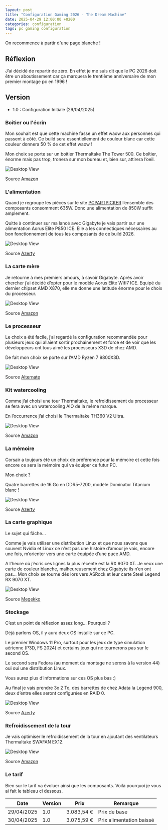 ```yaml
---
layout: post
title: "Configuration Gaming 2026 - The Dream Machine"
date: 2025-04-29 12:00:00 +0200
categories: configuration
tags: pc gaming configuration
---
```


On recommence à partir d'une page blanche !

## Réflexion

J’ai décidé de repartir de zéro. En effet je me suis dit que le PC 2026 doit être un aboutissement car ça marquera le trentième anniversaire de mon premier montage pc en 1996 !

## Version

- 1.0 : Configuration Initiale (29/04/2025)

### Boitier ou l'écrin

Mon souhait est que cette machine fasse un effet waow aux personnes qui passent à côté. Ce build sera essentiellement de couleur blanc car cette couleur donnera 50 % de cet effet waow !

Mon choix se porte sur un boitier Thermaltake The Tower 500. Ce boîtier, énorme mais pas trop, tronera sur mon bureau et, bien sur, attirera l’oeil.

![Desktop View](https://m.media-amazon.com/images/I/51xaLIY47jL._AC_SL1200_.jpg)

Source [Amazon](https://www.amazon.com.be/dp/B0B2X3DKFQ?tag=pcppbe-21&linkCode=ogi&th=1&psc=1)

### L'alimentation

Quand je regroupe les pièces sur le site [PCPARTPICKER](https://be.pcpartpicker.com/list/mpHLHW) l’ensemble des composants consomment 635W. Donc une alimentation de 850W suffit amplement.

Quitte à continuer sur ma lancé avec Gigabyte je vais partir sur une alimentation Aorus Elite P850 ICE. Elle a les connectiques nécessaires au bon fonctionnement de tous les composants de ce build 2026.

![Desktop View](https://azerty.nl/media/catalog/product/T/l/Tlm1cc.7674062_b2b87987fea3550a9b06d2208ba09e7b-c8427f9f_1.png?quality=80&bg-color=255,255,255&fit=bounds&height=&width=&canvas=:&format=jpeg)

Source [Azerty](https://azerty.nl/product/gigabyte-aorus-elite-p850w-white-voeding/8674062?channable=03c15a736b75003836373430363217&utm_campaign=&utm_content=&utm_source=pcpartpickerbe&utm_medium=referral&utm_term=)

### La carte mère

Je retourne à mes premiers amours, à savoir Gigabyte. Après avoir chercher j’ai décidé d’opter pour le modèle Aorus Elite Wifi7 ICE. Equipé du dernier chipset AMD X870, elle me donne une latitude énorme pour le choix du processeur.

![Desktop View](https://m.media-amazon.com/images/I/81bEtXvsRZL._AC_SL1500_.jpg)

Source [Amazon](https://www.amazon.com.be/dp/B0DFQCTYT6?tag=pcppbe-21&linkCode=ogi&th=1&psc=1)

### Le processeur

Le choix a été facile, j’ai regardé la configuration recommandée pour plusieurs jeux qui allaient sortir prochainement et force et de voir que les développeurs ont tous aimé les processeurs X3D de chez AMD.

De fait mon choix se porte sur l’AMD Ryzen 7 9800X3D.

![Desktop View](https://www.alternate.be/p/o/5/0/AMD_Ryzen_7_9800X3D__4_7_GHz__5_2_GHz_Turbo_Boost__socket_AM5_processor@@100093605.jpg)

Source [Alternate](https://www.alternate.be/AMD/Ryzen-7-9800X3D-4-7-GHz-(5-2-GHz-Turbo-Boost)-socket-AM5-processor/html/product/100093605?utm_source=Google&utm_medium=cpc&utm_campaign=Google_Processor&utm_term=HR7A92&partner=daisycon&utm_source=daisycon)

### Kit watercooling

Comme j’ai choisi une tour Thermaltake, le refroidissement du processeur se fera avec un watercooling AIO de la même marque.

En l’occurrence j’ai choisi le Thermaltake TH360 V2 Ultra.

![Desktop View](https://m.media-amazon.com/images/I/61l8PZedD4L._SL1500_.jpg)

Source [Amazon](https://www.amazon.com.be/dp/B0CH5QRJ5N?tag=pcppbe-21&linkCode=ogi&th=1&psc=1)

### La mémoire

Corsair a toujours été un choix de préférence pour la mémoire et cette fois encore ce sera la mémoire qui va équiper ce futur PC.

Mon choix ?

Quatre barrettes de 16 Go en DDR5-7200, modèle Dominator Titanium blanc !

![Desktop View](https://azerty.nl/media/catalog/product/J/d/JdkX9i.7d00da20fa0d0cef7ab601b62de3ad05-75fca6bd_1.jpg?quality=80&bg-color=255,255,255&fit=bounds&height=&width=&canvas=:)

Source [Azerty](https://azerty.nl/product/corsair-dominator-titanium-rgb-white-geheugen/6170463?channable=03c15a736b750036313730343633a9&utm_campaign=&utm_content=&utm_source=pcpartpickerbe&utm_medium=referral&utm_term=)

### La carte graphique

Le sujet qui fâche…

Comme je vais utiliser une distribution Linux et que nous savons que souvent Nvidia et Linux ce n’est pas une histoire d’amour je vais, encore une fois, m’orienter vers une carte équipée d’une puce AMD.

A l’heure où j’écris ces lignes la plus récente est la RX 9070 XT. Je veux une carte de couleur blanche, malheureusement chez Gigabyte ils n’en ont pas…
Mon choix se tourne dès lors vers ASRock et leur carte Steel Legend RX 9070 XT.

![Desktop View](https://www.megekko.nl/productimg/797979/nw/2_ASRock-Radeon-RX-9070-XT-Steel-Legend-16GB-Videokaart.jpg)

Source [Megekko](https://www.megekko.nl/product/1962/797979/AMD-Videokaarten/ASRock-Radeon-RX-9070-XT-Steel-Legend-16GB-Videokaart)

### Stockage

C’est un point de réflexion assez long… Pourquoi ?

Déjà parlons OS, il y aura deux OS installé sur ce PC.

Le premier Windows 11 Pro, surtout pour les jeux de type simulation aérienne (P3D, FS 2024) et certains jeux qui ne tournerons pas sur le second OS.

Le second sera Fedora (au moment du montage ne serons à la version 44) oui oui une distribution Linux.

Vous aurez plus d’informations sur ces OS plus bas :)

Au final je vais prendre 3x 2 To, des barrettes de chez Adata la Legend 900, deux d’entre elles seront configurées en RAID 0.

![Desktop View](https://azerty.nl/media/catalog/product/o/m/omVvlg.ffd14a15dcfc6b2f7c33223ee56e48df-48ae60f5_1.jpg?quality=80&bg-color=255,255,255&fit=bounds&height=&width=&canvas=:)

Source [Azerty](https://azerty.nl/product/adata-legend-900-2tb-ssd/7515756?channable=03c15a736b750037353135373536c8&utm_campaign=&utm_content=&utm_source=pcpartpickerbe&utm_medium=referral&utm_term=)

### Refroidissement de la tour

Je vais optimiser le refroidissement de la tour en ajoutant des ventilateurs Thermaltake SWAFAN EX12.

![Desktop View](https://m.media-amazon.com/images/I/61ProyG0xyL._SL1500_.jpg)

Source [Amazon](https://www.amazon.com.be/dp/B0BWYFPVQD?tag=pcppbe-21&linkCode=ogi&th=1)

### Le tarif

Bien sur le tarif va évoluer ainsi que les composants. Voilà pourquoi je vous ai fait le tableau ci dessous.

| Date | Version | Prix | Remarque |
| -------- | -------- | -------- | -------- |
| 29/04/2025 | 1.0 | 3.083,54 € | Prix de base |
| 30/04/2025 | 1.0 | 3.075,59 € | Prix alimentation baissé |
